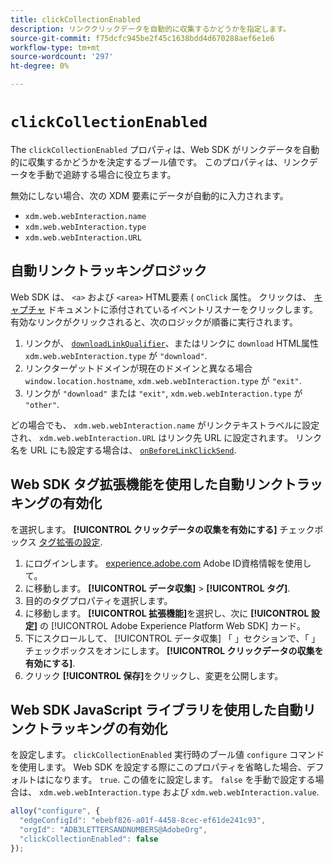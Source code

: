 ```yaml
---
title: clickCollectionEnabled
description: リンククリックデータを自動的に収集するかどうかを指定します。
source-git-commit: f75dcfc945be2f45c1638bdd4d670288aef6e1e6
workflow-type: tm+mt
source-wordcount: '297'
ht-degree: 0%

---
```



# `clickCollectionEnabled`

The `clickCollectionEnabled` プロパティは、Web SDK がリンクデータを自動的に収集するかどうかを決定するブール値です。 このプロパティは、リンクデータを手動で追跡する場合に役立ちます。

無効にしない場合、次の XDM 要素にデータが自動的に入力されます。

* `xdm.web.webInteraction.name`
* `xdm.web.webInteraction.type`
* `xdm.web.webInteraction.URL`

## 自動リンクトラッキングロジック

Web SDK は、 `<a>` および `<area>` HTML要素 ( `onClick` 属性。 クリックは、 [キャプチャ](https://www.w3.org/TR/uievents/#capture-phase) ドキュメントに添付されているイベントリスナーをクリックします。 有効なリンクがクリックされると、次のロジックが順番に実行されます。

1. リンクが、 [`downloadLinkQualifier`](downloadlinkqualifier.md)、またはリンクに `download` HTML属性 `xdm.web.webInteraction.type` が `"download"`.
1. リンクターゲットドメインが現在のドメインと異なる場合 `window.location.hostname`, `xdm.web.webInteraction.type` が `"exit"`.
1. リンクが `"download"` または `"exit"`, `xdm.web.webInteraction.type` が `"other"`.

どの場合でも、 `xdm.web.webInteraction.name` がリンクテキストラベルに設定され、 `xdm.web.webInteraction.URL` はリンク先 URL に設定されます。 リンク名を URL にも設定する場合は、 [`onBeforeLinkClickSend`](onbeforelinkclicksend.md).

## Web SDK タグ拡張機能を使用した自動リンクトラッキングの有効化

を選択します。 **[!UICONTROL クリックデータの収集を有効にする]** チェックボックス [タグ拡張の設定](/help/tags/extensions/client/web-sdk/web-sdk-extension-configuration.md).

1. にログインします。 [experience.adobe.com](https://experience.adobe.com) Adobe ID資格情報を使用して。
1. に移動します。 **[!UICONTROL データ収集]** > **[!UICONTROL タグ]**.
1. 目的のタグプロパティを選択します。
1. に移動します。 **[!UICONTROL 拡張機能]**&#x200B;を選択し、次に **[!UICONTROL 設定]** の [!UICONTROL Adobe Experience Platform Web SDK] カード。
1. 下にスクロールして、 [!UICONTROL データ収集] 「 」セクションで、「 」チェックボックスをオンにします。 **[!UICONTROL クリックデータの収集を有効にする]**.
1. クリック **[!UICONTROL 保存]**&#x200B;をクリックし、変更を公開します。

## Web SDK JavaScript ライブラリを使用した自動リンクトラッキングの有効化

を設定します。 `clickCollectionEnabled` 実行時のブール値 `configure` コマンドを使用します。 Web SDK を設定する際にこのプロパティを省略した場合、デフォルトはになります。 `true`. この値をに設定します。 `false` を手動で設定する場合は、 `xdm.web.webInteraction.type` および `xdm.web.webInteraction.value`.

```js
alloy("configure", {
  "edgeConfigId": "ebebf826-a01f-4458-8cec-ef61de241c93",
  "orgId": "ADB3LETTERSANDNUMBERS@AdobeOrg",
  "clickCollectionEnabled": false
});
```
